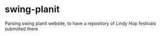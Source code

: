 # swing-planit
Parsing swing planit website, to have a repository of Lindy Hop festivals submitted there
